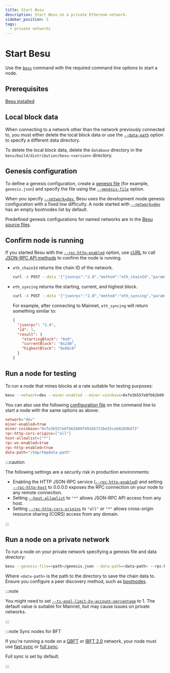 ```yaml
---
title: Start Besu
description: Start Besu on a private Ethereum network.
sidebar_position: 3
tags:
  - private networks
---
```


# Start Besu

Use the [`besu`](../reference/cli/options.md) command with the required command line options to start a node.

## Prerequisites

[Besu installed](install/binary-distribution.md)

## Local block data

When connecting to a network other than the network previously connected to, you must either delete the local block data or use the [`--data-path`](../../public-networks/reference/cli/options.md#data-path) option to specify a different data directory.

To delete the local block data, delete the `database` directory in the `besu/build/distribution/besu-<version>` directory.

## Genesis configuration

To define a genesis configuration, create a [genesis file](../../public-networks/concepts/genesis-file.md) (for example, `genesis.json`) and specify the file using the [`--genesis-file`](../../public-networks/reference/cli/options.md#genesis-file) option.

When you specify [`--network=dev`](../../public-networks/reference/cli/options.md#network), Besu uses the development mode genesis configuration with a fixed low difficulty. A node started with [`--network=dev`](../../public-networks/reference/cli/options.md#network) has an empty bootnodes list by default.

Predefined genesis configurations for named networks are in the [Besu source files](https://github.com/hyperledger/besu/tree/master/config/src/main/resources).

## Confirm node is running

If you started Besu with the [`--rpc-http-enabled`](../../public-networks/reference/cli/options.md#rpc-http-enabled) option, use [cURL](https://curl.haxx.se/) to call [JSON-RPC API methods](../reference/api/index.md) to confirm the node is running.

- `eth_chainId` returns the chain ID of the network.

  ```bash
  curl -X POST --data '{"jsonrpc":"2.0","method":"eth_chainId","params":[],"id":1}' localhost:8545
  ```

- `eth_syncing` returns the starting, current, and highest block.

  ```bash
  curl -X POST --data '{"jsonrpc":"2.0","method":"eth_syncing","params":[],"id":1}' localhost:8545
  ```

  For example, after connecting to Mainnet, `eth_syncing` will return something similar to:

  ```json
  {
    "jsonrpc": "2.0",
    "id": 1,
    "result": {
      "startingBlock": "0x0",
      "currentBlock": "0x2d0",
      "highestBlock": "0x66c0"
    }
  }
  ```

## Run a node for testing

To run a node that mines blocks at a rate suitable for testing purposes:

```bash
besu --network=dev --miner-enabled --miner-coinbase=0xfe3b557e8fb62b89f4916b721be55ceb828dbd73 --rpc-http-cors-origins="all" --host-allowlist="*" --rpc-ws-enabled --rpc-http-enabled --data-path=/tmp/tmpDatdir
```

You can also use the following [configuration file](../../public-networks/how-to/use-configuration-file/index.md) on the command line to start a node with the same options as above:

```toml
network="dev"
miner-enabled=true
miner-coinbase="0xfe3b557e8fb62b89f4916b721be55ceb828dbd73"
rpc-http-cors-origins=["all"]
host-allowlist=["*"]
rpc-ws-enabled=true
rpc-http-enabled=true
data-path="/tmp/tmpdata-path"
```

:::caution

The following settings are a security risk in production environments:

- Enabling the HTTP JSON-RPC service ([`--rpc-http-enabled`](../../public-networks/reference/cli/options.md#rpc-http-enabled)) and setting [`--rpc-http-host`](../../public-networks/reference/cli/options.md#rpc-http-host) to 0.0.0.0 exposes the RPC connection on your node to any remote connection.
- Setting [`--host-allowlist`](../../public-networks/reference/cli/options.md#host-allowlist) to `"*"` allows JSON-RPC API access from any host.
- Setting [`--rpc-http-cors-origins`](../../public-networks/reference/cli/options.md#rpc-http-cors-origins) to `"all"` or `"*"` allows cross-origin resource sharing (CORS) access from any domain.

:::

## Run a node on a private network

To run a node on your private network specifying a genesis file and data directory:

```bash
besu --genesis-file=<path>/genesis.json --data-path=<data-path> --rpc-http-enabled --bootnodes=<bootnodes>
```

Where `<data-path>` is the path to the directory to save the chain data to. Ensure you configure a peer discovery method, such as [bootnodes](../how-to/configure/bootnodes.md).

:::note

You might need to set [`--tx-pool-limit-by-account-percentage`](../../public-networks/reference/cli/options.md#tx-pool-limit-by-account-percentage) to 1. The default value is suitable for Mainnet, but may cause issues on private networks.

:::

:::note Sync nodes for BFT

If you're running a node on a [QBFT](../how-to/configure/consensus/qbft.md) or [IBFT 2.0](../how-to/configure/consensus/ibft.md) network, your node must use [fast sync](../public-networks/get-started/connect/sync-node#fast-synchronization) or [full sync](../public-networks/get-started/connect/sync-node#run-an-archive-node). 

Full sync is set by default.

:::
